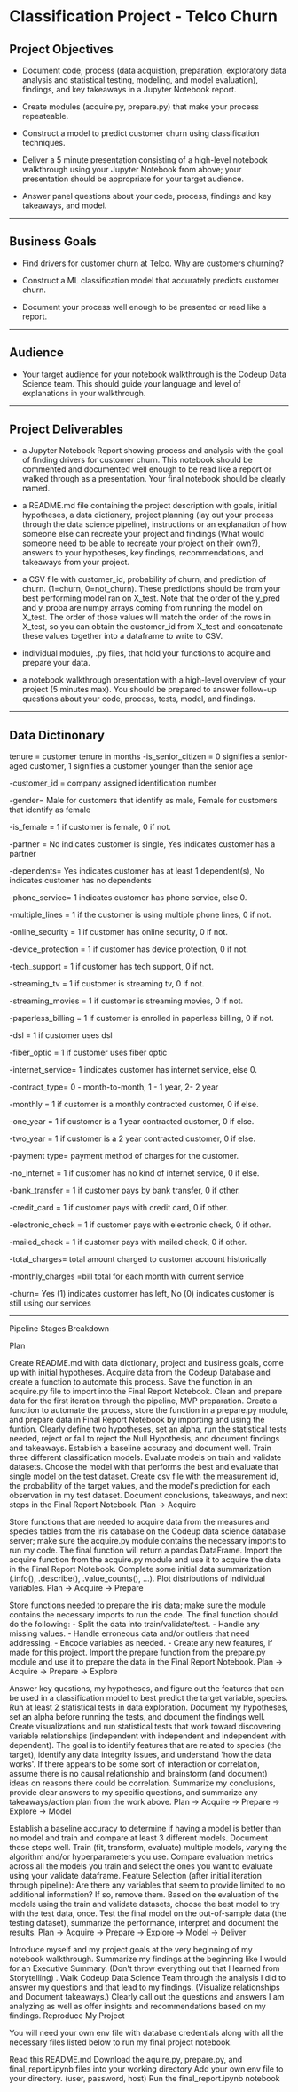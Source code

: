 
# Classification Project - Telco Churn

## Project Objectives

   - Document code, process (data acquistion, preparation, exploratory data analysis and statistical testing, modeling, and model evaluation), findings, and key takeaways in a Jupyter Notebook report.

   - Create modules (acquire.py, prepare.py) that make your process repeateable.

   - Construct a model to predict customer churn using classification techniques.

   - Deliver a 5 minute presentation consisting of a high-level notebook walkthrough using your Jupyter Notebook from above; your presentation should be appropriate for your target audience.

   - Answer panel questions about your code, process, findings and key takeaways, and model.


*************************************************************************************

## Business Goals

  -  Find drivers for customer churn at Telco. Why are customers churning?

  -  Construct a ML classification model that accurately predicts customer churn.

  -  Document your process well enough to be presented or read like a report.

  *********************************************************************************

  ## Audience

 - Your target audience for your notebook walkthrough is the Codeup Data Science team. This should guide your language and level of explanations in your walkthrough.

***********************************************************************************

## Project Deliverables

  -  a Jupyter Notebook Report showing process and analysis with the goal of finding drivers for customer churn. This notebook should be commented and documented well enough to be read like a report or walked through as a presentation. Your final notebook should be clearly named.

  -  a README.md file containing the project description with goals, initial hypotheses, a data dictionary, project planning (lay out your process through the data science pipeline), instructions or an explanation of how someone else can recreate your project and findings (What would someone need to be able to recreate your project on their own?), answers to your hypotheses, key findings, recommendations, and takeaways from your project.

  -  a CSV file with customer_id, probability of churn, and prediction of churn. (1=churn, 0=not_churn). These predictions should be from your best performing model ran on X_test. Note that the order of the y_pred and y_proba are numpy arrays coming from running the model on X_test. The order of those values will match the order of the rows in X_test, so you can obtain the customer_id from X_test and concatenate these values together into a dataframe to write to CSV.

  -  individual modules, .py files, that hold your functions to acquire and prepare your data.

   - a notebook walkthrough presentation with a high-level overview of your project (5 minutes max). You should be prepared to answer follow-up questions about your code, process, tests, model, and findings.

********************************************************************************************************************
## Data Dictinonary


tenure = customer tenure in months
-is_senior_citizen = 0 signifies a senior-aged customer, 1 signifies a customer younger than the senior age

-customer_id = company assigned identification number

-gender= Male for customers that identify as male, Female for customers that identify as female

-is_female = 1 if customer is female, 0 if not.

-partner = No indicates customer is single, Yes indicates customer has a partner

-dependents= Yes indicates customer has at least 1 dependent(s), No indicates customer has no dependents

-phone_service= 1 indicates customer has phone service, else 0.

-multiple_lines = 1 if the customer is using multiple phone lines, 0 if not.

-online_security = 1 if customer has online security, 0 if not.

-device_protection = 1 if customer has device protection, 0 if not.

-tech_support = 1 if customer has tech support, 0 if not.

-streaming_tv = 1 if customer is streaming tv, 0 if not.

-streaming_movies = 1 if customer is streaming movies, 0 if not.

-paperless_billing = 1 if customer is enrolled in paperless billing, 0 if not.

-dsl = 1 if customer uses dsl

-fiber_optic = 1 if customer uses fiber optic

-internet_service= 1 indicates customer has internet service, else 0.

-contract_type= 0 - month-to-month, 1 - 1 year, 2- 2 year

-monthly = 1 if customer is a monthly contracted customer, 0 if else.

-one_year = 1 if customer is a 1 year contracted customer, 0 if else.

-two_year = 1 if customer is a 2 year contracted customer, 0 if else.

-payment type= payment method of charges for the customer.

-no_internet = 1 if customer has no kind of internet service, 0 if else.

-bank_transfer = 1 if customer pays by bank transfer, 0 if other.

-credit_card = 1 if customer pays with credit card, 0 if other.

-electronic_check = 1 if customer pays with electronic check, 0 if other.

-mailed_check = 1 if customer pays with mailed check, 0 if other.

-total_charges= total amount charged to customer account historically

-monthly_charges =bill total for each month with current service

-churn= Yes (1) indicates customer has left, No (0) indicates customer is still using our services

*************************************************************************************************************************

Pipeline Stages Breakdown

Plan

 Create README.md with data dictionary, project and business goals, come up with initial hypotheses.
 Acquire data from the Codeup Database and create a function to automate this process. Save the function in an acquire.py file to import into the Final Report Notebook.
 Clean and prepare data for the first iteration through the pipeline, MVP preparation. Create a function to automate the process, store the function in a prepare.py module, and prepare data in Final Report Notebook by importing and using the funtion.
 Clearly define two hypotheses, set an alpha, run the statistical tests needed, reject or fail to reject the Null Hypothesis, and document findings and takeaways.
 Establish a baseline accuracy and document well.
 Train three different classification models.
 Evaluate models on train and validate datasets.
 Choose the model with that performs the best and evaluate that single model on the test dataset.
 Create csv file with the measurement id, the probability of the target values, and the model's prediction for each observation in my test dataset.
 Document conclusions, takeaways, and next steps in the Final Report Notebook.
Plan -> Acquire

Store functions that are needed to acquire data from the measures and species tables from the iris database on the Codeup data science database server; make sure the acquire.py module contains the necessary imports to run my code.
The final function will return a pandas DataFrame.
Import the acquire function from the acquire.py module and use it to acquire the data in the Final Report Notebook.
Complete some initial data summarization (.info(), .describe(), .value_counts(), ...).
Plot distributions of individual variables.
Plan -> Acquire -> Prepare

Store functions needed to prepare the iris data; make sure the module contains the necessary imports to run the code. The final function should do the following: - Split the data into train/validate/test. - Handle any missing values. - Handle erroneous data and/or outliers that need addressing. - Encode variables as needed. - Create any new features, if made for this project.
Import the prepare function from the prepare.py module and use it to prepare the data in the Final Report Notebook.
Plan -> Acquire -> Prepare -> Explore

Answer key questions, my hypotheses, and figure out the features that can be used in a classification model to best predict the target variable, species.
Run at least 2 statistical tests in data exploration. Document my hypotheses, set an alpha before running the tests, and document the findings well.
Create visualizations and run statistical tests that work toward discovering variable relationships (independent with independent and independent with dependent). The goal is to identify features that are related to species (the target), identify any data integrity issues, and understand 'how the data works'. If there appears to be some sort of interaction or correlation, assume there is no causal relationship and brainstorm (and document) ideas on reasons there could be correlation.
Summarize my conclusions, provide clear answers to my specific questions, and summarize any takeaways/action plan from the work above.
Plan -> Acquire -> Prepare -> Explore -> Model

Establish a baseline accuracy to determine if having a model is better than no model and train and compare at least 3 different models. Document these steps well.
Train (fit, transform, evaluate) multiple models, varying the algorithm and/or hyperparameters you use.
Compare evaluation metrics across all the models you train and select the ones you want to evaluate using your validate dataframe.
Feature Selection (after initial iteration through pipeline): Are there any variables that seem to provide limited to no additional information? If so, remove them.
Based on the evaluation of the models using the train and validate datasets, choose the best model to try with the test data, once.
Test the final model on the out-of-sample data (the testing dataset), summarize the performance, interpret and document the results.
Plan -> Acquire -> Prepare -> Explore -> Model -> Deliver

Introduce myself and my project goals at the very beginning of my notebook walkthrough.
Summarize my findings at the beginning like I would for an Executive Summary. (Don't throw everything out that I learned from Storytelling) .
Walk Codeup Data Science Team through the analysis I did to answer my questions and that lead to my findings. (Visualize relationships and Document takeaways.)
Clearly call out the questions and answers I am analyzing as well as offer insights and recommendations based on my findings.
Reproduce My Project

You will need your own env file with database credentials along with all the necessary files listed below to run my final project notebook.

 Read this README.md
 Download the aquire.py, prepare.py, and final_report.ipynb files into your working directory
 Add your own env file to your directory. (user, password, host)
 Run the final_report.ipynb notebook